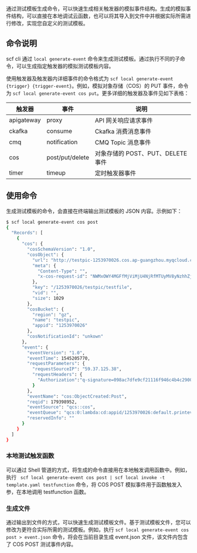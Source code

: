 
通过测试模板生成命令，可以快速生成相关触发器的模拟事件结构。生成的模拟事件结构，可以直接在本地调试云函数，也可以将其导入到文件中并根据实际所需进行修改，实现您自定义的测试模板。

## 命令说明

scf cli 通过 `local generate-event` 命令来生成测试模板。通过执行不同的子命令，可以生成指定触发器的模拟测试模板内容。

使用触发器及触发器内详细事件的命令格式为 `scf local generate-event {trigger} {trigger-event}`。例如，模拟对象存储（COS）的 PUT 事件，命令为 `scf local generate-event cos put`。更多详细的触发器及事件见如下表格：

| 触发器 | 事件 | 说明 |
| --- | --- | -- |
| apigateway | proxy | API 网关响应请求事件 |
| ckafka | consume | Ckafka 消费消息事件 | 
| cmq | notification | CMQ Topic 消息事件 |
| cos | post/put/delete | 对象存储的 POST、PUT、DELETE 事件 |
| timer | timeup | 定时触发器事件 |
 

## 使用命令

生成测试模板的命令，会直接在终端输出测试模板的 JSON 内容。示例如下：

```bash
$ scf local generate-event cos post
{
  "Records": [
    {
      "cos": {
        "cosSchemaVersion": "1.0", 
        "cosObject": {
          "url": "http://testpic-1253970026.cos.ap-guangzhou.myqcloud.com/testfile", 
          "meta": {
            "Content-Type": "", 
            "x-cos-request-id": "NWMxOWY4MGFfMjViMjU4NjRfMTUyMV8yNzhhZjM="
          }, 
          "key": "/1253970026/testpic/testfile", 
          "vid": "", 
          "size": 1029
        }, 
        "cosBucket": {
          "region": "gz", 
          "name": "testpic", 
          "appid": "1253970026"
        }, 
        "cosNotificationId": "unkown"
      }, 
      "event": {
        "eventVersion": "1.0", 
        "eventTime": 1545205770, 
        "requestParameters": {
          "requestSourceIP": "59.37.125.38", 
          "requestHeaders": {
            "Authorization":"q-signature=098ac7dfe9cf21116f946c4b4c29001c2b449b14"
          }
        }, 
        "eventName": "cos:ObjectCreated:Post", 
        "reqid": 179398952, 
        "eventSource": "qcs::cos", 
        "eventQueue": "qcs:0:lambda:cd:appid/1253970026:default.printevent.$LATEST", 
        "reservedInfo": ""
      }
    }
  ]
}

```

### 本地测试触发函数

可以通过 Shell 管道的方式，将生成的命令直接用在本地触发调用函数中。例如，执行 ` scf local generate-event cos post | scf local invoke -t template.yaml testfunction` 命令，将 COS POST 模拟事件用于函数触发入参，在本地调用 testfunction 函数。

### 生成文件

通过输出到文件的方式，可以快速生成测试模板文件。基于测试模板文件，您可以修改为更符合实际所需的测试模板。例如，执行 `scf local generate-event cos post > event.json` 命令，将会在当前目录生成 event.json 文件，该文件内包含了 COS POST 测试事件内容。 
